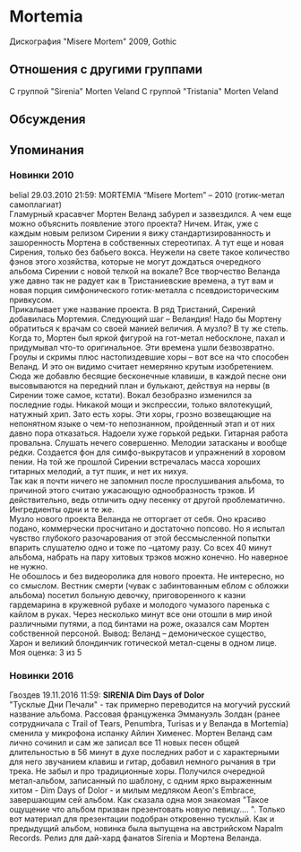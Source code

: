 # Mortemia

Дискография
"Misere Mortem" 2009, Gothic

## Отношения с другими группами

C группой "Sirenia" Morten Veland
C группой "Tristania" Morten Veland

## Обсуждения


## Упоминания

### Новинки 2010

belial 29.03.2010 21:59:
MORTEMIA “Misere Mortem” – 2010 (готик-метал самоплагиат)<BR>Гламурный красавчег Мортен Веланд забурел и зазвездился. А чем еще можно объяснить появление этого проекта? Ничем. Итак, уже с каждым новым релизом Сирении я вижу стандартизированность и зашоренность Мортена в собственных стереотипах. А тут еще и новая Сирения, только без бабьего вокса. Неужели на свете такое количество фэнов этого хозяйства, которые не могут дождаться очередного альбома Сирении с новой телкой на вокале? Все творчество Веланда уже давно так не радует как в Тристаниевские времена, а тут вам и новая порция симфонического готик-металла с псевдоисторическим привкусом.<BR>Прикалывает уже название проекта. В ряд Тристаний, Сирений добавилась Мортемия. Следующий шаг – Веландия! Надо бы Мортену обратиться к врачам со своей манией величия. А музло? В ту же степь. Когда то, Мортен был яркой фигурой на гот-метал небосклоне, пахал и придумывал что-то оригинальное. Эти времена ушли безвозвратно. Гроулы и скримы плюс настопиздевшие хоры – вот все на что способен Веланд. И это он видимо считает немерянно крутым изобретением. Сюда же добавлю бесящие бесконечные клавиши, в каждой песне они высовываются на передний план и булькают, действуя на нервы (в Сирении тоже самое, кстати). Вокал безобразно изменился за последние годы. Никакой мощи и экспрессии, только вялотекущий, натужный хрип. Зато есть хоры. Эти хоры, грозно возвещающие на непонятном языке о чем-то непознанном, пройденный этап и от них давно пора отказаться. Надоели хуже горькой редьки. Гитарная работа провальна. Слушать нечего совершенно. Мелодии затасканы и вообще редки. Создается фон для симфо-выкрутасов и упражнений в хоровом пении. На той же прошлой Сирении встречалась масса хороших гитарных мелодий, а тут пшик, и нет их нихуя. <BR>Так как я почти ничего не запомнил после прослушивания альбома, то причиной этого считаю ужасающую однообразность трэков. И действительно, ведь отличить одну песенку от другой проблематично. Ингредиенты одни и те же. <BR>Музло нового проекта Веланда не отторгает от себя. Оно красиво подано, коммерчески просчитано и достаточно попсово. Но я испытал чувство глубокого разочарования от этой бессмысленной попытки впарить слушателю одно и тоже по –цатому разу. Со всех 40 минут альбома, набрать на пару хитовых трэков можно конечно. Но наверное не нужно. <BR>Не обошлось и без видеоролика для нового проекта. Не интересно, но со смыслом. Вестник смерти (чувак с забинтованным еблом с обложки альбома) посетил больную девочку, приговоренного к казни гардемарина в кружевной рубахе и молодого чумазого паренька с кайлом в руках. Через несколько минут все они отошли в мир иной различными путями, а под бинтами на роже, оказался сам Мортен собственной персоной. Вывод: Веланд – демоническое существо, Харон и великий блондинчик готической метал-сцены в одном лице. <BR>Моя оценка: 3 из 5 <BR>

### Новинки 2016

Гвоздев 19.11.2016 11:59:
<B>SIRENIA Dim Days of Dolor</B><BR>"Тусклые Дни Печали" - так примерно переводится на могучий русский название альбома. Рассовая француженка Эммануэль Золдан (ранее сотрудничала с Trail of Tears, Penumbra, Turisas и у Веланда в Mortemia) сменила у микрофона испанку Айлин Хименес. Мортен Веланд сам лично сочинил и сам же записал все 11 новых песен общей длительностью в 56 минут в духе последних работ и с характерными для него звучанием клавиш и гитар, добавил немного рычания в три трека. Не забыл и про традиционные хоры. Получился очередной метал-альбом, записанный по шаблону, с одним ярко выраженным хитом - Dim Days of Dolor - и милым медляком Aeon's Embrace, завершающим сей альбом. Как сказала одна моя знакомая "Такое ощущение что альбом призван презентовать новую певицу.... ". Только вот материал для презентации подобран откровенно тусклый. Как и предыдущий альбом, новинка была выпущена на австрийском Napalm Records. Релиз для дай-хард фанатов Sirenia и Мортена Веланда.

